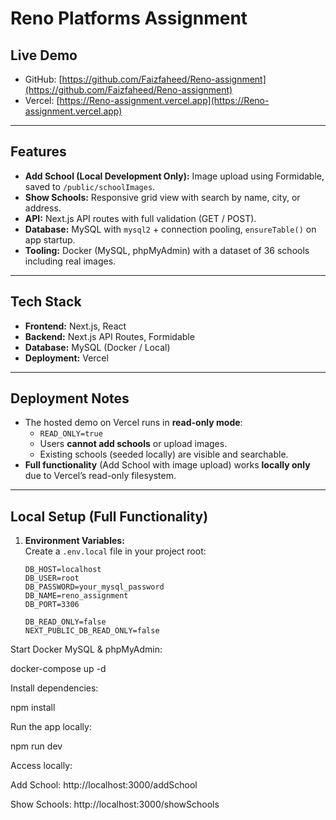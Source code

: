 # Reno Platforms Assignment

## Live Demo
- GitHub: [https://github.com/Faizfaheed/Reno-assignment](https://github.com/Faizfaheed/Reno-assignment)  
- Vercel: [https://Reno-assignment.vercel.app](https://Reno-assignment.vercel.app)

---

## Features
- **Add School (Local Development Only):** Image upload using Formidable, saved to `/public/schoolImages`.  
- **Show Schools:** Responsive grid view with search by name, city, or address.  
- **API:** Next.js API routes with full validation (GET / POST).  
- **Database:** MySQL with `mysql2` + connection pooling, `ensureTable()` on app startup.  
- **Tooling:** Docker (MySQL, phpMyAdmin) with a dataset of 36 schools including real images.

---

## Tech Stack
- **Frontend:** Next.js, React  
- **Backend:** Next.js API Routes, Formidable  
- **Database:** MySQL (Docker / Local)  
- **Deployment:** Vercel

---

## Deployment Notes
- The hosted demo on Vercel runs in **read-only mode**:
  - `READ_ONLY=true`  
  - Users **cannot add schools** or upload images.  
  - Existing schools (seeded locally) are visible and searchable.  
- **Full functionality** (Add School with image upload) works **locally only** due to Vercel’s read-only filesystem.

---

## Local Setup (Full Functionality)

1. **Environment Variables:**  
   Create a `.env.local` file in your project root:

   ```env
   DB_HOST=localhost
   DB_USER=root
   DB_PASSWORD=your_mysql_password
   DB_NAME=reno_assignment
   DB_PORT=3306

   DB_READ_ONLY=false
   NEXT_PUBLIC_DB_READ_ONLY=false

Start Docker MySQL & phpMyAdmin:

docker-compose up -d


Install dependencies:

npm install


Run the app locally:

npm run dev


Access locally:

Add School: http://localhost:3000/addSchool

Show Schools: http://localhost:3000/showSchools